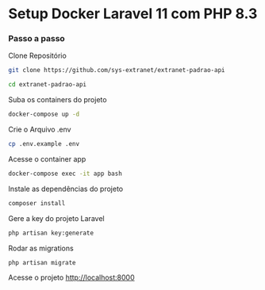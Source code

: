 
# Setup Docker Laravel 11 com PHP 8.3

### Passo a passo
Clone Repositório
```sh
git clone https://github.com/sys-extranet/extranet-padrao-api
```
```sh
cd extranet-padrao-api
```

Suba os containers do projeto
```sh
docker-compose up -d
```


Crie o Arquivo .env
```sh
cp .env.example .env
```

Acesse o container app
```sh
docker-compose exec -it app bash
```

Instale as dependências do projeto
```sh
composer install
```

Gere a key do projeto Laravel
```sh
php artisan key:generate
```

Rodar as migrations
```sh
php artisan migrate
```

Acesse o projeto
[http://localhost:8000](http://localhost:8000)
